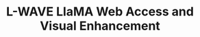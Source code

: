 ---
layout: page
title: L-WAVE LlaMA Web Access and Visual Enhancement
description: LlaMA-2 based AI agent which can access the web and render images as response
img: assets/img/LWAVE.png
importance: 1
category: Natural Language Processing
github: https://github.com/SwayamInSync/L-WAVE
redirect: https://github.com/SwayamInSync/L-WAVE
---
